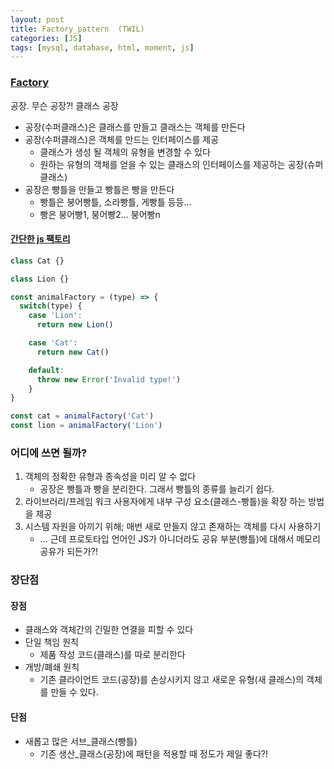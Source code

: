 ```yaml
---
layout: post
title: Factory_pattern  (TWIL)
categories: [JS]
tags: [mysql, database, html, moment, js]
---
```


### [Factory](https://refactoring.guru/design-patterns/factory-method)

공장. 무슨 공장?! 클래스 공장

- 공장(수퍼클래스)은 클래스를 만들고 클래스는 객체를 만든다
- 공장(수퍼클래스)은 객체를 만드는 인터페이스를 제공
    - 클래스가 생성 될 객체의 유형을 변경할 수 있다
    - 원하는 유형의 객체를 얻을 수 있는 클래스의 인터페이스를 제공하는 공장(슈퍼클래스)
- 공장은 빵틀을 만들고 빵틀은 빵을 만든다
    - 빵틀은 붕어빵틀, 소라빵틀, 게빵틀 등등...
    - 빵은 붕어빵1, 붕어빵2... 붕어빵n


#### [간단한 js 팩토리](https://velog.io/@ashnamuh/%EC%9E%90%EB%B0%94%EC%8A%A4%ED%81%AC%EB%A6%BD%ED%8A%B8-Factory-%ED%8C%A8%ED%84%B4-%EA%B5%AC%ED%98%84%ED%95%98%EA%B8%B0)

```js
class Cat {}

class Lion {}

const animalFactory = (type) => {
  switch(type) {
    case 'Lion':
      return new Lion()

    case 'Cat':
      return new Cat()

    default:
      throw new Error('Invalid type!')
    }
}

const cat = animalFactory('Cat')
const lion = animalFactory('Lion')
```

### 어디에 쓰면 될까?

1. 객체의 정확한 유형과 종속성을 미리 알 수 없다
    - 공장은 빵틀과 빵을 분리한다. 그래서 빵틀의 종류를 늘리기 쉽다.
1. 라이브러리/프레임 워크 사용자에게 내부 구성 요소(클래스-빵틀)을 확장 하는 방법을 제공
1. 시스템 자원을 아끼기 위해; 매번 새로 만들지 않고 존재하는 객체를 다시 사용하기
    - ... 근데 프로토타입 언어인 JS가 아니더라도 공유 부분(빵틀)에 대해서 메모리 공유가 되든가?!

### 장단점

#### 장점

- 클래스와 객체간의 긴밀한 연결을 피할 수 있다
- 단일 책임 원칙
    - 제품 작성 코드(클래스)를 따로 분리한다
- 개방/폐쇄 원칙
    - 기존 클라이언트 코드(공장)를 손상시키지 않고 새로운 유형(새 클래스)의 객체를 만들 수 있다.

#### 단점

- 새롭고 많은 서브_클래스(빵틀)
    - 기존 생산_클래스(공장)에 패턴을 적용할 때 정도가 제일 좋다?!

